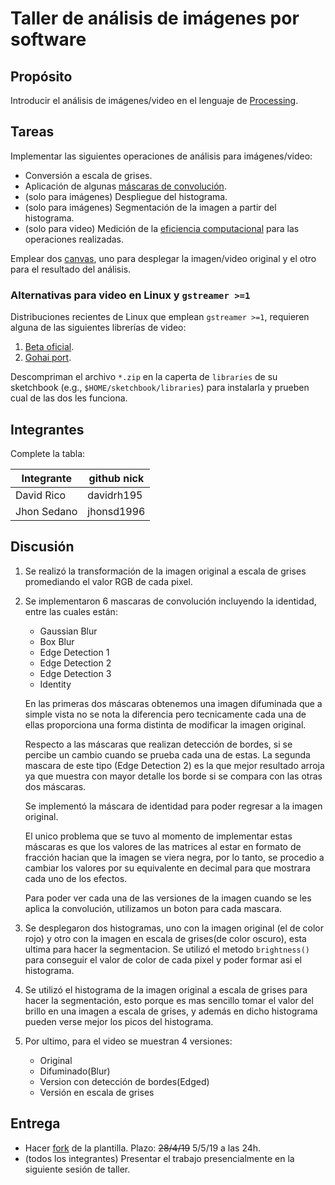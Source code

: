 # Taller de análisis de imágenes por software

## Propósito

Introducir el análisis de imágenes/video en el lenguaje de [Processing](https://processing.org/).

## Tareas

Implementar las siguientes operaciones de análisis para imágenes/video:

* Conversión a escala de grises.
* Aplicación de algunas [máscaras de convolución](https://en.wikipedia.org/wiki/Kernel_(image_processing)).
* (solo para imágenes) Despliegue del histograma.
* (solo para imágenes) Segmentación de la imagen a partir del histograma.
* (solo para video) Medición de la [eficiencia computacional](https://processing.org/reference/frameRate.html) para las operaciones realizadas.

Emplear dos [canvas](https://processing.org/reference/PGraphics.html), uno para desplegar la imagen/video original y el otro para el resultado del análisis.

### Alternativas para video en Linux y `gstreamer >=1`

Distribuciones recientes de Linux que emplean `gstreamer >=1`, requieren alguna de las siguientes librerías de video:

1. [Beta oficial](https://github.com/processing/processing-video/releases).
2. [Gohai port](https://github.com/gohai/processing-video/releases/tag/v1.0.2).

Descompriman el archivo `*.zip` en la caperta de `libraries` de su sketchbook (e.g., `$HOME/sketchbook/libraries`) para instalarla y prueben cual de las dos les funciona.

## Integrantes

Complete la tabla:

| Integrante  |  github nick |
|-------------|--------------|
| David Rico  |  davidrh195  |
| Jhon Sedano |  jhonsd1996  |

## Discusión

1. Se realizó la transformación de la imagen original a escala de grises promediando el valor RGB de cada pixel.
2. Se implementaron 6 mascaras de convolución incluyendo la identidad, entre las cuales están:
   
   * Gaussian Blur
   * Box Blur
   * Edge Detection 1
   * Edge Detection 2
   * Edge Detection 3
   * Identity

   En las primeras dos máscaras obtenemos una imagen difuminada que a simple vista no se nota la diferencia pero tecnicamente cada una de ellas proporciona una forma distinta de modificar la imagen original.

   Respecto a las máscaras que realizan detección de bordes, si se percibe un cambio cuando se prueba cada una de estas. La segunda mascara de este tipo (Edge Detection 2) es la que mejor resultado arroja ya que muestra con mayor detalle los borde si se compara con las otras dos máscaras.

   Se implementó la máscara de identidad para poder regresar a la imagen original.

   El unico problema que se tuvo al momento de implementar estas máscaras es que los valores de las matrices al estar en formato de fracción hacian que la imagen se viera negra, por lo tanto, se procedio a cambiar los valores por su equivalente en decimal para que mostrara cada uno de los efectos.

   Para poder ver cada una de las versiones de la imagen cuando se les aplica la convolución, utilizamos un boton para cada mascara.

3. Se desplegaron dos histogramas, uno con la imagen original (el de color rojo) y otro con la imagen en escala de grises(de color oscuro), esta ultima para hacer la segmentacion. Se utilizó el metodo `brightness()` para conseguir el valor de color de cada pixel y poder formar asi el histograma.

4. Se utilizó el histograma de la imagen original a escala de grises para hacer la segmentación, esto porque es mas sencillo tomar el valor del brillo en una imagen a escala de grises, y además en dicho histograma pueden verse mejor los picos del histograma.

5. Por ultimo, para el video se muestran 4 versiones:

   * Original
   * Difuminado(Blur)
   * Version con detección de bordes(Edged)
   * Versión en escala de grises
   
## Entrega

* Hacer [fork](https://help.github.com/articles/fork-a-repo/) de la plantilla. Plazo: ~~28/4/19~~ 5/5/19 a las 24h.
* (todos los integrantes) Presentar el trabajo presencialmente en la siguiente sesión de taller.
